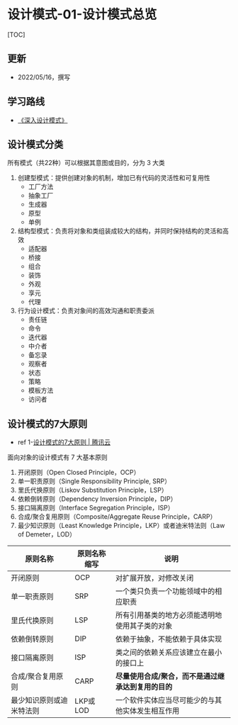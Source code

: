 

# 设计模式-01-设计模式总览


[TOC]


## 更新
* 2022/05/16，撰写


## 学习路线

* [《深入设计模式》](https://refactoringguru.cn/design-patterns/catalog)




## 设计模式分类

所有模式（共22种）可以根据其意图或目的，分为 3 大类
1. 创建型模式：提供创建对象的机制，增加已有代码的灵活性和可复用性
   * 工厂方法
   * 抽象工厂
   * 生成器
   * 原型
   * 单例
2. 结构型模式：负责将对象和类组装成较大的结构，并同时保持结构的灵活和高效
   * 适配器
   * 桥接
   * 组合
   * 装饰
   * 外观
   * 享元
   * 代理
3. 行为设计模式：负责对象间的高效沟通和职责委派
   * 责任链
   * 命令
   * 迭代器
   * 中介者
   * 备忘录
   * 观察者
   * 状态
   * 策略
   * 模板方法
   * 访问者


## 设计模式的7大原则

* ref 1-[设计模式的7大原则 | 腾讯云](https://cloud.tencent.com/developer/article/1650116)


面向对象的设计模式有 7 大基本原则
1. 开闭原则（Open Closed Principle，OCP）
2. 单一职责原则（Single Responsibility Principle, SRP）
3. 里氏代换原则（Liskov Substitution Principle，LSP）
4. 依赖倒转原则（Dependency Inversion Principle，DIP）
5. 接口隔离原则（Interface Segregation Principle，ISP）
6. 合成/聚合复用原则（Composite/Aggregate Reuse Principle，CARP）
7. 最少知识原则（Least Knowledge Principle，LKP）或者迪米特法则（Law of  Demeter，LOD）



|  原则名称  |  原则名称缩写  |       说明    |
|----------|---------------|---------------|
| 开闭原则  |  OCP |  对扩展开放，对修改关闭 |
| 单一职责原则 | SRP | 一个类只负责一个功能领域中的相应职责 |
| 里氏代换原则 | LSP | 所有引用基类的地方必须能透明地使用其子类的对象 |
| 依赖倒转原则 | DIP | 依赖于抽象，不能依赖于具体实现 |
| 接口隔离原则 | ISP | 类之间的依赖关系应该建立在最小的接口上 |
| 合成/聚合复用原则 | CARP |  **尽量使用合成/聚合，而不是通过继承达到复用的目的** |
| 最少知识原则或迪米特法则 | LKP或LOD | 一个软件实体应当尽可能少的与其他实体发生相互作用 |


